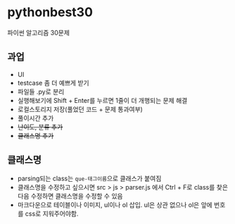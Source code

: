 # pythonbest30
파이썬 알고리즘 30문제

## 과업
* UI
* testcase 좀 더 예쁘게 받기
* 파일들 .py로 분리
* 실행해보기에 Shift + Enter를 누르면 1줄이 더 개행되는 문제 해결
* 로컬스토리지 저장(풀었던 코드 + 문제 통과여부)
* 풀이시간 추가
* ~~난이도, 분류 추가~~
* ~~클래스명 추가~~

## 클래스명
* parsing되는 class는 `que-태그이름`으로 클래스가 붙여짐
* 클래스명을 수정하고 싶으시면 src > js > parser.js 에서 Ctrl + F로 class를 찾은 다음 수정하면 클래스명을 수정할 수 있음
* 마크다운으로 테이블이나 이미지, ul이나 ol 삽입. ul은 상관 없으나 ol은 앞에 번호를 css로 지워주어야함.